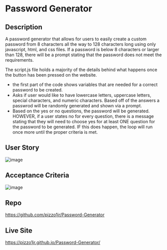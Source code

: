 # Password Generator 

## Description
A password generator that allows for users to easily create a custom password from 8 characters all the way to 128 characters long using only javascript, html, and css files. If a password is below 8 characters or larger than 128, there will be a prompt stating that the password does not meet the requirements. 

The script.js file holds a majority of the details behind what happens once the button has been pressed on the website.
- the first part of the code shows variables that are needed for a correct password to be created.
- Asks if user would like to have lowercase letters, uppercase letters, special characters, and numeric characters. Based off of the answers a passwrod will be randomly generated and shown via a prompt.
- Based on the yes or no questions, the password will be generated. HOWEVER, if a user states no for every question, there is a message stating that they will need to choose yes for at least ONE question for the password to be generated. IF this does happen, the loop will run once more until the proper criteria is met. 

## User Story

![image](https://user-images.githubusercontent.com/102200085/183567293-0ea0d85f-f91f-422e-9eb1-b44271ae912c.png)

## Acceptance Criteria 

![image](https://user-images.githubusercontent.com/102200085/183567280-cc042dd9-90e5-4934-9054-61bcc545f297.png)

## Repo

https://github.com/pizzo1jr/Password-Generator

## Live Site

https://pizzo1jr.github.io/Password-Generator/







